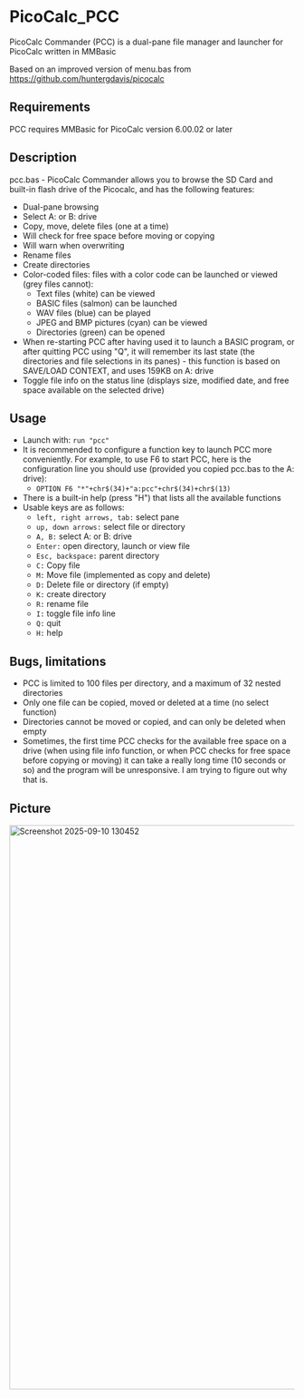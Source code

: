 # PicoCalc_PCC
PicoCalc Commander (PCC) is a dual-pane file manager and launcher for PicoCalc written in MMBasic

Based on an improved version of menu.bas from https://github.com/huntergdavis/picocalc

## Requirements

PCC requires MMBasic for PicoCalc version 6.00.02 or later

## Description

pcc.bas - PicoCalc Commander allows you to browse the SD Card and built-in flash drive of the Picocalc, and has the following features:

* Dual-pane browsing
* Select A: or B: drive
* Copy, move, delete files (one at a time)
* Will check for free space before moving or copying
* Will warn when overwriting
* Rename files
* Create directories
* Color-coded files: files with a color code can be launched or viewed (grey files cannot):
  * Text files (white) can be viewed
  * BASIC files (salmon) can be launched
  * WAV files (blue) can be played
  * JPEG and BMP pictures (cyan) can be viewed
  * Directories (green) can be opened
* When re-starting PCC after having used it to launch a BASIC program, or after quitting PCC using "Q", it will remember its last state (the directories and file selections in its panes) - this function is based on SAVE/LOAD CONTEXT, and uses 159KB on A: drive
* Toggle file info on the status line (displays size, modified date, and free space available on the selected drive)

## Usage

* Launch with: `run "pcc"`
* It is recommended to configure a function key to launch PCC more conveniently. For example, to use F6 to start PCC, here is the configuration line you should use (provided you copied pcc.bas to the A: drive):
  *  `OPTION F6 "*"+chr$(34)+"a:pcc"+chr$(34)+chr$(13)`
* There is a built-in help (press "H") that lists all the available functions
* Usable keys are as follows:
  * `left, right arrows, tab:` select pane
  * `up, down arrows:` select file or directory
  * `A, B:` select A: or B: drive
  * `Enter:` open directory, launch or view file
  * `Esc, backspace:` parent directory
  * `C:` Copy file
  * `M:` Move file (implemented as copy and delete)
  * `D:` Delete file or directory (if empty)
  * `K:` create directory
  * `R:` rename file
  * `I:` toggle file info line
  * `Q:` quit
  * `H:` help

## Bugs, limitations

* PCC is limited to 100 files per directory, and a maximum of 32 nested directories
* Only one file can be copied, moved or deleted at a time (no select function)
* Directories cannot be moved or copied, and can only be deleted when empty
* Sometimes, the first time PCC checks for the available free space on a drive (when using file info function, or when PCC checks for free space before copying or moving) it can take a really long time (10 seconds or so) and the program will be unresponsive. I am trying to figure out why that is.

## Picture

<img width="630" height="995" alt="Screenshot 2025-09-10 130452" src="https://github.com/user-attachments/assets/3ee667bd-1ecc-4242-bbea-87edbe3f3d45" />

  
